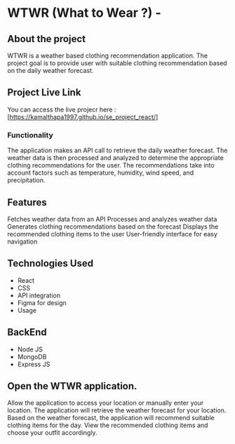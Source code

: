# WTWR (What to Wear ?) -

## About the project

WTWR is a weather based clothing recommendation application. The project goal is to provide user with suitable
clothing recommendation based on the daily weather forecast.

## Project Live Link

You can access the live projecr here : [https://kamalthapa1997.github.io/se_project_react/]

### Functionality

The application makes an API call to retrieve the daily weather forecast. The weather data is then processed and analyzed to determine the appropriate clothing recommendations for the user. The recommendations take into account factors such as temperature, humidity, wind speed, and precipitation.

## Features

Fetches weather data from an API
Processes and analyzes weather data
Generates clothing recommendations based on the forecast
Displays the recommended clothing items to the user
User-friendly interface for easy navigation

## Technologies Used

- React
- CSS
- API integration
- Figma for design
- Usage

## BackEnd

- Node JS
- MongoDB
- Express JS

## Open the WTWR application.

Allow the application to access your location or manually enter your location.
The application will retrieve the weather forecast for your location.
Based on the weather forecast, the application will recommend suitable clothing items for the day.
View the recommended clothing items and choose your outfit accordingly.
